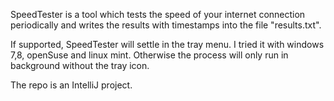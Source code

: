SpeedTester is a tool which tests the speed of your internet connection periodically and writes the results with timestamps into the file "results.txt".


If supported, SpeedTester will settle in the tray menu. I tried it with windows 7,8, openSuse and linux mint.
Otherwise the process will only run in background without the tray icon.

The repo is an IntelliJ project.
